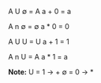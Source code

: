 A U ∅ = A
a + 0 = a

A n ∅ = ∅
a * 0 = 0

A U U = U
a + 1 = 1

A n U = A
a * 1 = a

**Note:**
U = 1 -> +
∅ = 0 -> *

